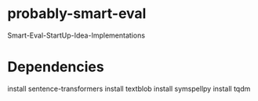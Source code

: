 # probably-smart-eval
Smart-Eval-StartUp-Idea-Implementations

# Dependencies
install sentence-transformers
install textblob
install symspellpy
install tqdm
